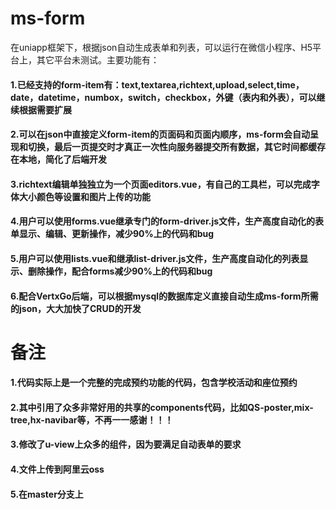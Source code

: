 # ms-form
在uniapp框架下，根据json自动生成表单和列表，可以运行在微信小程序、H5平台上，其它平台未测试。主要功能有： 
#### 1.已经支持的form-item有：text,textarea,richtext,upload,select,time，date，datetime，numbox，switch，checkbox，外键（表内和外表），可以继续根据需要扩展 
#### 2.可以在json中直接定义form-item的页面码和页面内顺序，ms-form会自动呈现和切换，最后一页提交时才真正一次性向服务器提交所有数据，其它时间都缓存在本地，简化了后端开发 
#### 3.richtext编辑单独独立为一个页面editors.vue，有自己的工具栏，可以完成字体大小颜色等设置和图片上传的功能 
#### 4.用户可以使用forms.vue继承专门的form-driver.js文件，生产高度自动化的表单显示、编辑、更新操作，减少90%上的代码和bug 
#### 5.用户可以使用lists.vue和继承list-driver.js文件，生产高度自动化的列表显示、删除操作，配合forms减少90%上的代码和bug 
#### 6.配合VertxGo后端，可以根据mysql的数据库定义直接自动生成ms-form所需的json，大大加快了CRUD的开发

# 备注
#### 1.代码实际上是一个完整的完成预约功能的代码，包含学校活动和座位预约
#### 2.其中引用了众多非常好用的共享的components代码，比如QS-poster,mix-tree,hx-navibar等，不再一一感谢！！！
#### 3.修改了u-view上众多的组件，因为要满足自动表单的要求
#### 4.文件上传到阿里云oss
#### 5.在master分支上
